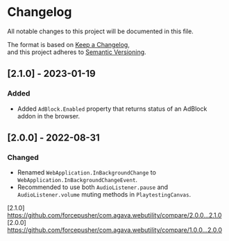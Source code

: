 # Changelog  
All notable changes to this project will be documented in this file.  
  
The format is based on [Keep a Changelog](https://keepachangelog.com/en/1.0.0/),  
and this project adheres to [Semantic Versioning](https://semver.org/spec/v2.0.0.html).  
  
## [2.1.0] - 2023-01-19  
### Added  
- Added `AdBlock.Enabled` property that returns status of an AdBlock addon in the browser.  
  
## [2.0.0] - 2022-08-31  
### Changed  
- Renamed `WebApplication.InBackgroundChange` to `WebApplication.InBackgroundChangeEvent`.  
- Recommended to use both `AudioListener.pause` and `AudioListener.volume` muting methods in `PlaytestingCanvas`.  
  
[2.1.0] https://github.com/forcepusher/com.agava.webutility/compare/2.0.0...2.1.0  
[2.0.0] https://github.com/forcepusher/com.agava.webutility/compare/1.0.0...2.0.0
